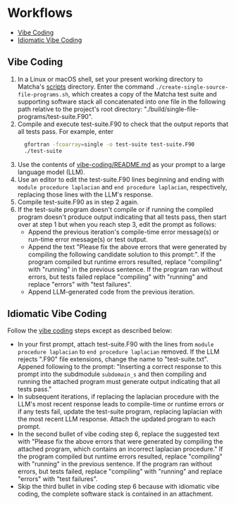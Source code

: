 Workflows
=========

* [Vibe Coding](#vibe-coding)
* [Idiomatic Vibe Coding](#idiomatic-vibe-coding)

Vibe Coding
-----------
1. In a Linux or macOS shell, set your present working directory to Matcha's
   [scripts](../../scripts) directory.   Enter the command
   `./create-single-source-file-programs.sh`, which creates a copy of the
   Matcha test suite and supporting software stack all concatenated into one
   file in the following path relative to the project's root directory:
   "./build/single-file-programs/test-suite.F90".
3. Compile and execute test-suite.F90 to check that the output reports that
   all tests pass.  For example, enter
   ```bash
     gfortran -fcoarray=single -o test-suite test-suite.F90
     ./test-suite
   ```
4. Use the contents of [vibe-coding/README.md](./vibe-coding/README.md) as your
   prompt to a large language model (LLM).
5. Use an editor to edit the test-suite.F90 lines beginning and ending with 
   `module procedure laplacian` and `end procedure laplacian`, respectively,
   replacing those lines with the LLM's response.
6. Compile test-suite.F90 as in step 2 again.
7. If  the test-suite program doesn't compile or if running the compiled
   program doesn't produce output indicating that all tests pass, then start
   over at step 1 but when you reach step 3, edit the prompt as follows:
   * Append the previous iteration's compile-time error message(s) or run-time
     error message(s) or test output.
   * Append the text "Please fix the above errors that were generated by
     compiling the following candidate solution to this prompt:".  If the
     program compiled but runtime errors resulted, replace "compiling" with
     "running" in the previous sentence.  If the program ran without errors,
     but tests failed replace "compiling" with "running" and replace "errors"
     with "test failures".
   * Append LLM-generated code from the previous iteration.
   
Idiomatic Vibe Coding
---------------------
Follow the [vibe coding](#vibe-coding) steps except as described below:
* In your first prompt, attach test-suite.F90 with the lines from
  `module procedure laplacian` to `end procedure laplacian` removed.  If the
  LLM rejects ".F90" file extensions, change the name to "test-suite.txt".
  Appened following to the prompt: "Inserting a correct response to this
  prompt into the subdmodule `subdomain_s` and then compiling and running the
  attached program must generate output indicating that all tests pass."
* In subsequent iterations, if replacing the laplacian procedure with the
  LLM's most recent response leads to compile-time or runtime errors or if any
  tests fail, update the test-suite program, replacing laplacian with the most
  recent LLM response. Attach the updated program to each prompt.
* In the second bullet of vibe coding step 6, replace the suggested text with
  "Please fix the above errors that were generated by compiling the attached
  program, which contains an incorrect laplacian procedure."  If the program
  compiled but runtime errors resulted, replace "compiling" with "running" in
  the previous sentence.  If the program ran without errors, but tests failed,
  replace "compiling" with "running" and replace "errors" with "test failures".
* Skip the third bullet in vibe coding step 6 because with idiomatic vibe
  coding, the complete software stack is contained in an attachment.
